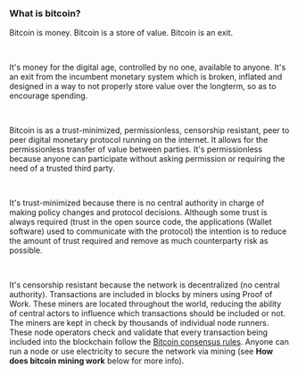 ### What is bitcoin?

Bitcoin is money. Bitcoin is a store of value. Bitcoin is an exit.

<br>

It's money for the digital age, controlled by no one, available to anyone. It's an exit from the incumbent monetary system
which is broken, inflated and designed in a way to not properly store value over the longterm, so as to encourage spending.

<br>

Bitcoin is as a trust-minimized, permissionless, censorship resistant, peer to peer digital monetary protocol running on the internet.
It allows for the permissionless transfer of value between parties. It's permissionless because anyone can participate without asking permission or 
requiring the need of a trusted third party. 

<br>

It's trust-minimized because there is no central authority in charge of making policy changes and protocol decisions. Although some trust is always required 
(trust in the open source code, the applications (Wallet software) used to communicate with the protocol) the intention is to reduce the amount of trust 
required and remove as much counterparty risk as possible.

<br>

It's censorship resistant because the network is decentralized (no central authority). Transactions are included in blocks by miners using Proof of Work. These miners
are located throughout the world, reducing the ability of central actors to influence which transactions should be included or not. The miners are kept in check by thousands of individual
node runners. These node operators check and validate that every transaction being included into the blockchain follow the 
<a class="underline text-blue-400 hover:text-[#3c6594]" href="https://en.bitcoin.it/wiki/Consensus" target="_blank" rel="noopener noreferrer">Bitcoin consensus rules</a>.
Anyone can run a node or use electricity to secure the network via mining (see **How does bitcoin mining work** below for more info).


